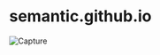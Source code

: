 # semantic.github.io
![Capture](https://user-images.githubusercontent.com/114923297/193779848-43154466-6188-4c46-960f-6acfa1663fc6.PNG)
